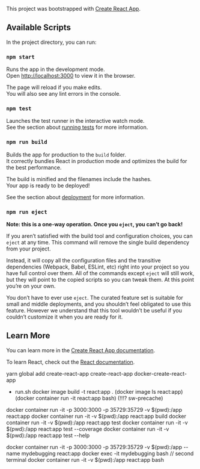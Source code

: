 This project was bootstrapped with [Create React App](https://github.com/facebook/create-react-app).

## Available Scripts

In the project directory, you can run:

### `npm start`

Runs the app in the development mode.<br>
Open [http://localhost:3000](http://localhost:3000) to view it in the browser.

The page will reload if you make edits.<br>
You will also see any lint errors in the console.

### `npm test`

Launches the test runner in the interactive watch mode.<br>
See the section about [running tests](https://facebook.github.io/create-react-app/docs/running-tests) for more information.

### `npm run build`

Builds the app for production to the `build` folder.<br>
It correctly bundles React in production mode and optimizes the build for the best performance.

The build is minified and the filenames include the hashes.<br>
Your app is ready to be deployed!

See the section about [deployment](https://facebook.github.io/create-react-app/docs/deployment) for more information.

### `npm run eject`

**Note: this is a one-way operation. Once you `eject`, you can’t go back!**

If you aren’t satisfied with the build tool and configuration choices, you can `eject` at any time. This command will remove the single build dependency from your project.

Instead, it will copy all the configuration files and the transitive dependencies (Webpack, Babel, ESLint, etc) right into your project so you have full control over them. All of the commands except `eject` will still work, but they will point to the copied scripts so you can tweak them. At this point you’re on your own.

You don’t have to ever use `eject`. The curated feature set is suitable for small and middle deployments, and you shouldn’t feel obligated to use this feature. However we understand that this tool wouldn’t be useful if you couldn’t customize it when you are ready for it.

## Learn More

You can learn more in the [Create React App documentation](https://facebook.github.io/create-react-app/docs/getting-started).

To learn React, check out the [React documentation](https://reactjs.org/).



yarn global add create-react-app
create-react-app docker-create-react-app
+ run.sh
docker image build -t react:app .
(docker image ls react:app)
(docker container run -it react:app bash)
(!!!? sw-precache)

docker container run -it -p 3000:3000 -p 35729:35729 -v $(pwd):/app react:app
docker container run -it -v $(pwd):/app react:app build
docker container run -it -v $(pwd):/app react:app test
docker container run -it -v $(pwd):/app react:app test --coverage
docker container run -it -v $(pwd):/app react:app test --help

docker container run -it -p 3000:3000 -p 35729:35729 -v $(pwd):/app --name mydebugging react:app
docker exec -it mydebugging bash // second terminal
docker container run -it -v $(pwd):/app react:app bash
